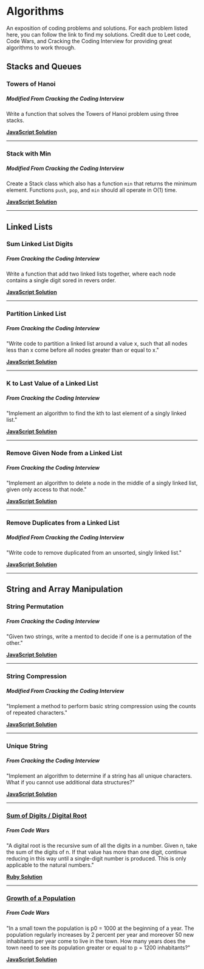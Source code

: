# Algorithms
An exposition of coding problems and solutions. For each problem listed here, you can follow the link to find my solutions. Credit due to Leet code, Code Wars, and Cracking the Coding Interview for providing great algorithms to work through.

## Stacks and Queues

### Towers of Hanoi
##### Modified From Cracking the Coding Interview

Write a function that solves the Towers of Hanoi problem using three stacks.

**[JavaScript Solution](./Solutions/towersOfHanoi.js)**

---

### Stack with Min
##### Modified From Cracking the Coding Interview

Create a Stack class which also has a function `min` that returns the minimum element. Functions `push`, `pop`, and `min` should all operate in O(1) time.

**[JavaScript Solution](./Solutions/stackWithMin.js)**

---

## Linked Lists

### Sum Linked List Digits
##### From Cracking the Coding Interview

Write a function that add two linked lists together, where each node contains a single digit sored in revers order.

**[JavaScript Solution](./Solutions/linkedListSum.js)**

---

### Partition Linked List
##### From Cracking the Coding Interview

"Write code to partition a linked list around a value x, such that all nodes less than x come before all nodes greater than or equal to x."

**[JavaScript Solution](./Solutions/paritionLinkedList.js)**

---

### K to Last Value of a Linked List
##### From Cracking the Coding Interview

"Implement an algorithm to find the kth to last element of a singly linked list."

**[JavaScript Solution](./Solutions/findKToLast.js)**

---

### Remove Given Node from a Linked List
##### From Cracking the Coding Interview

"Implement an algorithm to delete a node in the middle of a singly linked list, given only access to that node."

**[JavaScript Solution](./Solutions/deleteGivenNode.js)**

---

### Remove Duplicates from a Linked List
##### Modified From Cracking the Coding Interview

"Write code to remove duplicated from an unsorted, singly linked list."

**[JavaScript Solution](./Solutions/removeDuplicatedLinkedList.js)**

---

## String and Array Manipulation

### String Permutation
##### From Cracking the Coding Interview

"Given two strings, write a mentod to decide if one is a permutation of the other."

**[JavaScript Solution](./Solutions/stringPermutation.js)**

---

### String Compression
##### Modified From Cracking the Coding Interview

"Implement a method to perform basic string compression using the counts of repeated characters."

**[JavaScript Solution](./Solutions/stringCompression.js)**

---

### Unique String
##### From Cracking the Coding Interview

"Implement an algorithm to determine if a string has all unique characters. What if you cannot use additional data structures?"

**[JavaScript Solution](./Solutions/uniqueString.js)**

---

### [Sum of Digits / Digital Root](https://www.codewars.com/kata/541c8630095125aba6000c00)
##### From Code Wars

"A digital root is the recursive sum of all the digits in a number. Given n, take the sum of the digits of n. If that value has more than one digit, continue reducing in this way until a single-digit number is produced. This is only applicable to the natural numbers."

**[Ruby Solution](./Solutions/digital_root.rb)**

---

### [Growth of a Population](https://www.codewars.com/kata/563b662a59afc2b5120000c6)
##### From Code Wars

"In a small town the population is p0 = 1000 at the beginning of a year. The population regularly increases by 2 percent per year and moreover 50 new inhabitants per year come to live in the town. How many years does the town need to see its population greater or equal to p = 1200 inhabitants?"

**[JavaScript Solution](./Solutions/growthOfAPopulation.js)**

